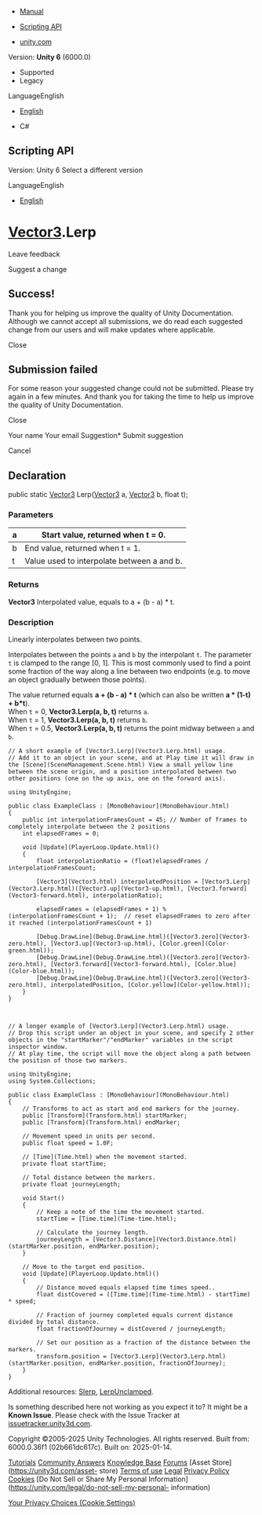 [ ]()

  * [Manual](../Manual/index.html)
  * [Scripting API](../ScriptReference/index.html)

  * [unity.com](https://unity.com/)

Version: **Unity 6** (6000.0)

  * Supported
  * Legacy

LanguageEnglish

  * [English]()

  * C#

[ ](https://docs.unity3d.com)

## Scripting API

Version: Unity 6 Select a different version

LanguageEnglish

  * [English]()

#  [Vector3](Vector3.html).Lerp

Leave feedback

Suggest a change

## Success!

Thank you for helping us improve the quality of Unity Documentation. Although
we cannot accept all submissions, we do read each suggested change from our
users and will make updates where applicable.

Close

## Submission failed

For some reason your suggested change could not be submitted. Please <a>try
again</a> in a few minutes. And thank you for taking the time to help us
improve the quality of Unity Documentation.

Close

Your name Your email Suggestion* Submit suggestion

Cancel

[ ]()

## Declaration

public static [Vector3](Vector3.html) Lerp([Vector3](Vector3.html) a,
[Vector3](Vector3.html) b, float t);

### Parameters

a | Start value, returned when t = 0.  
---|---  
b | End value, returned when t = 1.  
t | Value used to interpolate between a and b.  
  
### Returns

**Vector3** Interpolated value, equals to a + (b - a) * t.

### Description

Linearly interpolates between two points.

Interpolates between the points `a` and `b` by the interpolant `t`. The
parameter `t` is clamped to the range [0, 1]. This is most commonly used to
find a point some fraction of the way along a line between two endpoints (e.g.
to move an object gradually between those points).  
  
The value returned equals **a + (b - a) * t** (which can also be written **a *
(1-t) + b*t**).  
When `t` = 0, **Vector3.Lerp(a, b, t)** returns `a`.  
When `t` = 1, **Vector3.Lerp(a, b, t)** returns `b`.  
When `t` = 0.5, **Vector3.Lerp(a, b, t)** returns the point midway between `a`
and `b`.  

    
    
    // A short example of [Vector3.Lerp](Vector3.Lerp.html) usage.
    // Add it to an object in your scene, and at Play time it will draw in the [Scene](SceneManagement.Scene.html) View a small yellow line between the scene origin, and a position interpolated between two other positions (one on the up axis, one on the forward axis).  
      
    using UnityEngine;  
      
    public class ExampleClass : [MonoBehaviour](MonoBehaviour.html)
    {
        public int interpolationFramesCount = 45; // Number of frames to completely interpolate between the 2 positions
        int elapsedFrames = 0;  
      
        void [Update](PlayerLoop.Update.html)()
        {
            float interpolationRatio = (float)elapsedFrames / interpolationFramesCount;  
      
            [Vector3](Vector3.html) interpolatedPosition = [Vector3.Lerp](Vector3.Lerp.html)([Vector3.up](Vector3-up.html), [Vector3.forward](Vector3-forward.html), interpolationRatio);  
      
            elapsedFrames = (elapsedFrames + 1) % (interpolationFramesCount + 1);  // reset elapsedFrames to zero after it reached (interpolationFramesCount + 1)  
      
            [Debug.DrawLine](Debug.DrawLine.html)([Vector3.zero](Vector3-zero.html), [Vector3.up](Vector3-up.html), [Color.green](Color-green.html));
            [Debug.DrawLine](Debug.DrawLine.html)([Vector3.zero](Vector3-zero.html), [Vector3.forward](Vector3-forward.html), [Color.blue](Color-blue.html));
            [Debug.DrawLine](Debug.DrawLine.html)([Vector3.zero](Vector3-zero.html), interpolatedPosition, [Color.yellow](Color-yellow.html));
        }
    }
    
    
    
    // A longer example of [Vector3.Lerp](Vector3.Lerp.html) usage.
    // Drop this script under an object in your scene, and specify 2 other objects in the "startMarker"/"endMarker" variables in the script inspector window.
    // At play time, the script will move the object along a path between the position of those two markers.  
      
    using UnityEngine;
    using System.Collections;  
      
    public class ExampleClass : [MonoBehaviour](MonoBehaviour.html)
    {
        // Transforms to act as start and end markers for the journey.
        public [Transform](Transform.html) startMarker;
        public [Transform](Transform.html) endMarker;  
      
        // Movement speed in units per second.
        public float speed = 1.0F;  
      
        // [Time](Time.html) when the movement started.
        private float startTime;  
      
        // Total distance between the markers.
        private float journeyLength;  
      
        void Start()
        {
            // Keep a note of the time the movement started.
            startTime = [Time.time](Time-time.html);  
      
            // Calculate the journey length.
            journeyLength = [Vector3.Distance](Vector3.Distance.html)(startMarker.position, endMarker.position);
        }  
      
        // Move to the target end position.
        void [Update](PlayerLoop.Update.html)()
        {
            // Distance moved equals elapsed time times speed..
            float distCovered = ([Time.time](Time-time.html) - startTime) * speed;  
      
            // Fraction of journey completed equals current distance divided by total distance.
            float fractionOfJourney = distCovered / journeyLength;  
      
            // Set our position as a fraction of the distance between the markers.
            transform.position = [Vector3.Lerp](Vector3.Lerp.html)(startMarker.position, endMarker.position, fractionOfJourney);
        }
    }
    

Additional resources: [Slerp](Vector3.Slerp.html),
[LerpUnclamped](Vector3.LerpUnclamped.html).

Is something described here not working as you expect it to? It might be a
**Known Issue**. Please check with the Issue Tracker at
[issuetracker.unity3d.com](https://issuetracker.unity3d.com).

Copyright ©2005-2025 Unity Technologies. All rights reserved. Built from:
6000.0.36f1 (02b661dc617c). Built on: 2025-01-14.

[Tutorials](https://unity3d.com/learn) [Community
Answers](https://answers.unity3d.com) [Knowledge
Base](https://support.unity3d.com/hc/en-us)
[Forums](https://forum.unity3d.com) [Asset Store](https://unity3d.com/asset-
store) [Terms of use](https://docs.unity3d.com/Manual/TermsOfUse.html)
[Legal](https://unity.com/legal) [Privacy
Policy](https://unity.com/legal/privacy-policy)
[Cookies](https://unity.com/legal/cookie-policy) [Do Not Sell or Share My
Personal Information](https://unity.com/legal/do-not-sell-my-personal-
information)

[Your Privacy Choices (Cookie Settings)](javascript:void\(0\);)

